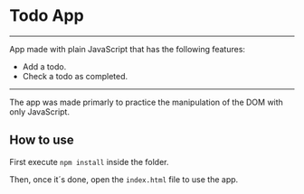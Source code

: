 # Todo App

---
App made with plain JavaScript that has the following features:

* Add a todo.
* Check a todo as completed.

---
The app was made primarly to practice the manipulation of the DOM with only JavaScript.

## How to use

First execute `npm install` inside the folder.

Then, once it´s done, open the `index.html` file to use the app.

